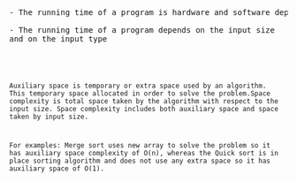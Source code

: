 
<pre>
- The running time of a program is hardware and software dependent.

- The running time of a program depends on the input size
and on the input type

</pre>

<code>

Auxiliary space is temporary or extra space used by an algorithm. This temporary space allocated in order to solve 
the problem.Space complexity is total space taken by the algorithm with respect to the input size. Space complexity 
includes both auxiliary space and space taken by input size.

For examples: Merge sort uses new array to solve the problem so it has auxiliary space complexity of O(n), 
whereas the Quick sort is in place sorting algorithm and does not use any extra space so it has auxiliary 
space of O(1).

</code>
